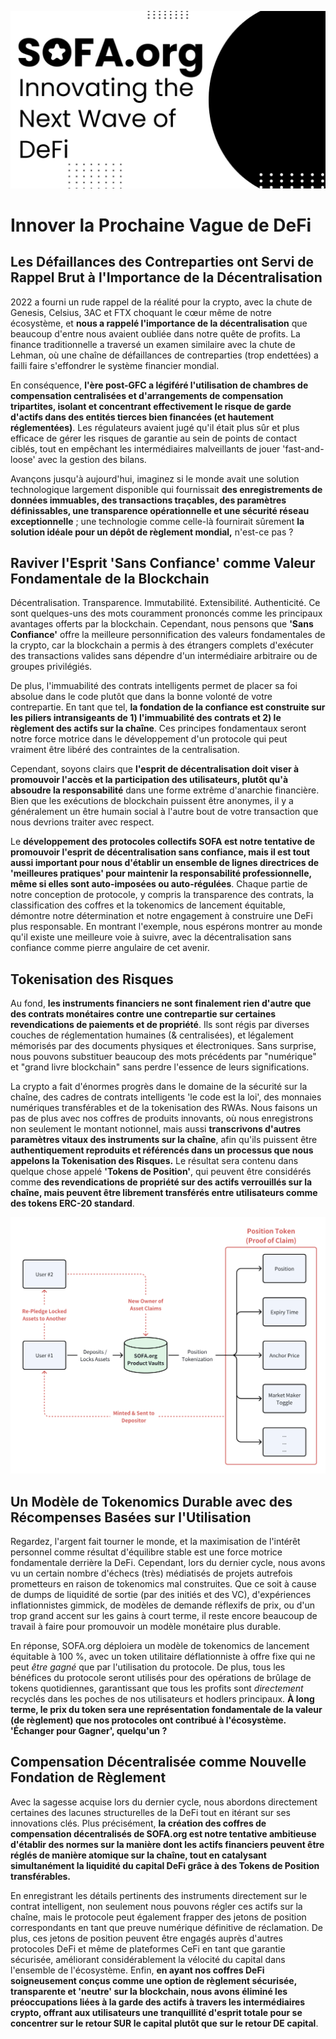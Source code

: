 ![](../../static/2.jpg)

# Innover la Prochaine Vague de DeFi

## Les Défaillances des Contreparties ont Servi de Rappel Brut à l'Importance de la Décentralisation

2022 a fourni un rude rappel de la réalité pour la crypto, avec la chute de Genesis, Celsius, 3AC et FTX choquant le cœur même de notre écosystème, et **nous a rappelé l'importance de la décentralisation** que beaucoup d'entre nous avaient oubliée dans notre quête de profits. La finance traditionnelle a traversé un examen similaire avec la chute de Lehman, où une chaîne de défaillances de contreparties (trop endettées) a failli faire s'effondrer le système financier mondial.

En conséquence, **l'ère post-GFC a légiféré l'utilisation de chambres de compensation centralisées et d'arrangements de compensation tripartites, isolant et concentrant effectivement le risque de garde d'actifs dans des entités tierces bien financées (et hautement réglementées)**. Les régulateurs avaient jugé qu'il était plus sûr et plus efficace de gérer les risques de garantie au sein de points de contact ciblés, tout en empêchant les intermédiaires malveillants de jouer 'fast-and-loose' avec la gestion des bilans.

Avançons jusqu'à aujourd'hui, imaginez si le monde avait une solution technologique largement disponible qui fournissait **des enregistrements de données immuables, des transactions traçables, des paramètres définissables, une transparence opérationnelle et une sécurité réseau exceptionnelle** ; une technologie comme celle-là fournirait sûrement **la solution idéale pour un dépôt de règlement mondial,** n'est-ce pas ?

## Raviver l'Esprit 'Sans Confiance' comme Valeur Fondamentale de la Blockchain

Décentralisation. Transparence. Immutabilité. Extensibilité. Authenticité. Ce sont quelques-uns des mots couramment prononcés comme les principaux avantages offerts par la blockchain. Cependant, nous pensons que **'Sans Confiance'** offre la meilleure personnification des valeurs fondamentales de la crypto, car la blockchain a permis à des étrangers complets d'exécuter des transactions valides sans dépendre d'un intermédiaire arbitraire ou de groupes privilégiés.

De plus, l'immuabilité des contrats intelligents permet de placer sa foi absolue dans le code plutôt que dans la bonne volonté de votre contrepartie. En tant que tel, **la fondation de la confiance est construite sur les piliers intransigeants de 1) l'immuabilité des contrats et 2) le règlement des actifs sur la chaîne**. Ces principes fondamentaux seront notre force motrice dans le développement d'un protocole qui peut vraiment être libéré des contraintes de la centralisation.

Cependant, soyons clairs que **l'esprit de décentralisation doit viser à promouvoir l'accès et la participation des utilisateurs, plutôt qu'à absoudre la responsabilité** dans une forme extrême d'anarchie financière. Bien que les exécutions de blockchain puissent être anonymes, il y a généralement un être humain social à l'autre bout de votre transaction que nous devrions traiter avec respect.

Le **développement des protocoles collectifs SOFA est notre tentative de promouvoir l'esprit de décentralisation sans confiance, mais il est tout aussi important pour nous d'établir un ensemble de lignes directrices de 'meilleures pratiques' pour maintenir la responsabilité professionnelle, même si elles sont auto-imposées ou auto-régulées**. Chaque partie de notre conception de protocole, y compris la transparence des contrats, la classification des coffres et la tokenomics de lancement équitable, démontre notre détermination et notre engagement à construire une DeFi plus responsable. En montrant l'exemple, nous espérons montrer au monde qu'il existe une meilleure voie à suivre, avec la décentralisation sans confiance comme pierre angulaire de cet avenir.

## Tokenisation des Risques

Au fond, **les instruments financiers ne sont finalement rien d'autre que des contrats monétaires contre une contrepartie sur certaines revendications de paiements et de propriété**. Ils sont régis par diverses couches de réglementation humaines (& centralisées), et légalement mémorisés par des documents physiques et électroniques. Sans surprise, nous pouvons substituer beaucoup des mots précédents par "numérique" et "grand livre blockchain" sans perdre l'essence de leurs significations.

La crypto a fait d'énormes progrès dans le domaine de la sécurité sur la chaîne, des cadres de contrats intelligents 'le code est la loi', des monnaies numériques transférables et de la tokenisation des RWAs. Nous faisons un pas de plus avec nos coffres de produits innovants, où nous enregistrons non seulement le montant notionnel, mais aussi **transcrivons d'autres paramètres vitaux des instruments sur la chaîne**, afin qu'ils puissent être **authentiquement reproduits et référencés dans un processus que nous appelons la Tokenisation des Risques.** Le résultat sera contenu dans quelque chose appelé **'Tokens de Position'**, qui peuvent être considérés comme **des revendications de propriété sur des actifs verrouillés sur la chaîne, mais peuvent être librement transférés entre utilisateurs comme des tokens ERC-20 standard**.

![](../../static/draw3.png)

## Un Modèle de Tokenomics Durable avec des Récompenses Basées sur l'Utilisation

Regardez, l'argent fait tourner le monde, et la maximisation de l'intérêt personnel comme résultat d'équilibre stable est une force motrice fondamentale derrière la DeFi. Cependant, lors du dernier cycle, nous avons vu un certain nombre d'échecs (très) médiatisés de projets autrefois prometteurs en raison de tokenomics mal construites. Que ce soit à cause de dumps de liquidité de sortie (par des initiés et des VC), d'expériences inflationnistes gimmick, de modèles de demande réflexifs de prix, ou d'un trop grand accent sur les gains à court terme, il reste encore beaucoup de travail à faire pour promouvoir un modèle monétaire plus durable.

En réponse, SOFA.org déploiera un modèle de tokenomics de lancement équitable à 100 %, avec un token utilitaire déflationniste à offre fixe qui ne peut _être gagné_ que par l'utilisation du protocole. De plus, tous les bénéfices du protocole seront utilisés pour des opérations de brûlage de tokens quotidiennes, garantissant que tous les profits sont _directement_ recyclés dans les poches de nos utilisateurs et hodlers principaux. **À long terme, le prix du token sera une représentation fondamentale de la valeur (de règlement) que nos protocoles ont contribué à l'écosystème. 'Échanger pour Gagner', quelqu'un ?**

## Compensation Décentralisée comme Nouvelle Fondation de Règlement

Avec la sagesse acquise lors du dernier cycle, nous abordons directement certaines des lacunes structurelles de la DeFi tout en itérant sur ses innovations clés. Plus précisément, **la création des coffres de compensation décentralisés de SOFA.org est notre tentative ambitieuse d'établir des normes sur la manière dont les actifs financiers peuvent être réglés de manière atomique sur la chaîne, tout en catalysant simultanément la liquidité du capital DeFi grâce à des Tokens de Position transférables.**

En enregistrant les détails pertinents des instruments directement sur le contrat intelligent, non seulement nous pouvons régler ces actifs sur la chaîne, mais le protocole peut également frapper des jetons de position correspondants en tant que preuve numérique définitive de réclamation. De plus, ces jetons de position peuvent être engagés auprès d'autres protocoles DeFi et même de plateformes CeFi en tant que garantie sécurisée, améliorant considérablement la vélocité du capital dans l'ensemble de l'écosystème. Enfin, **en ayant nos coffres DeFi soigneusement conçus comme une option de règlement sécurisée, transparente et 'neutre' sur la blockchain, nous avons éliminé les préoccupations liées à la garde des actifs à travers les intermédiaires crypto, offrant aux utilisateurs une tranquillité d'esprit totale pour se concentrer sur le retour SUR le capital plutôt que sur le retour DE capital**.